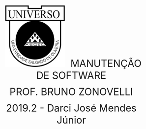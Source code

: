 <p style="text-align:center;clear:both">
<img src="logo.png" alt="logo.png" style="margin-left:1em;margin-right:1em" width="194" height="200">        
<font size="6">MANUTENÇÃO DE SOFTWARE
</font>
</p>
<p style="text-align:center;clear:both">
<font size="6"> PROF. BRUNO ZONOVELLI
</font>
</p>
<p style="text-align:center;clear:both">
<font size="6">  2019.2 - Darci José Mendes Júnior
</font>
</p>
